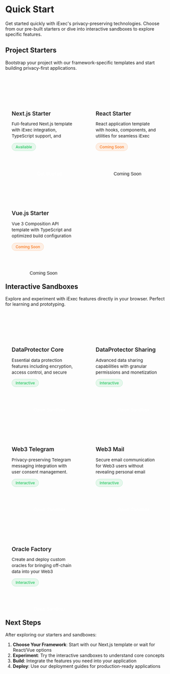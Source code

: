 # Quick Start

Get started quickly with iExec's privacy-preserving technologies. Choose from
our pre-built starters or dive into interactive sandboxes to explore specific
features.

## Project Starters

Bootstrap your project with our framework-specific templates and start building
privacy-first applications.

<div class="quick-start-grid">
  <div class="quick-start-card">
    <div class="card-icon">
      <Icon icon="logos:nextjs-icon" height="36" />
    </div>
    <div class="card-content">
      <h3>Next.js Starter</h3>
      <p>Full-featured Next.js template with iExec integration, TypeScript support, and example implementations.</p>
      <div class="card-status available">
        <Icon icon="mdi:check-circle" height="14" />
        Available
      </div>
    </div>
    <div class="card-actions">
      <a href="https://github.com/iExecBlockchainComputing/iexec-nextjs-starter" target="_blank" rel="noreferrer" class="primary-link">
        <Icon icon="mdi:github" height="16" />
        Get Started
      </a>
    </div>
  </div>

  <div class="quick-start-card">
    <div class="card-icon">
      <Icon icon="logos:react" height="36" />
    </div>
    <div class="card-content">
      <h3>React Starter</h3>
      <p>React application template with hooks, components, and utilities for seamless iExec integration.</p>
      <div class="card-status coming-soon">
        <Icon icon="mdi:clock-outline" height="14" />
        Coming Soon
      </div>
    </div>
    <div class="card-actions">
      <button class="disabled-link" disabled>
        <Icon icon="mdi:github" height="16" />
        Coming Soon
      </button>
    </div>
  </div>

  <div class="quick-start-card">
    <div class="card-icon">
      <Icon icon="logos:vue" height="40" />
    </div>
    <div class="card-content">
      <h3>Vue.js Starter</h3>
      <p>Vue 3 Composition API template with TypeScript and optimized build configuration for iExec apps.</p>
      <div class="card-status coming-soon">
        <Icon icon="mdi:clock-outline" height="16" />
        Coming Soon
      </div>
    </div>
    <div class="card-actions">
      <button class="disabled-link" disabled>
        <Icon icon="mdi:github" height="16" />
        Coming Soon
      </button>
    </div>
  </div>
</div>

## Interactive Sandboxes

Explore and experiment with iExec features directly in your browser. Perfect for
learning and prototyping.

<div class="quick-start-grid">

  <div class="quick-start-card">
    <div class="card-icon">
      <Icon icon="mdi:shield-lock" height="36" color="#DC2626" />
    </div>
    <div class="card-content">
      <h3>DataProtector Core</h3>
      <p>Essential data protection features including encryption, access control, and secure storage.</p>
      <div class="card-status available">
        <Icon icon="mdi:play-circle" height="16" />
        Interactive
      </div>
    </div>
    <div class="card-actions">
      <a href="https://codesandbox.io/p/github/iExecBlockchainComputing/dataprotector-sandbox/main" target="_blank" rel="noreferrer" class="primary-link">
        <Icon icon="mdi:code-braces" height="16" />
        Open Sandbox
      </a>
    </div>
  </div>

  <div class="quick-start-card">
    <div class="card-icon">
      <Icon icon="mdi:share-variant" height="36" color="#7C3AED" />
    </div>
    <div class="card-content">
      <h3>DataProtector Sharing</h3>
      <p>Advanced data sharing capabilities with granular permissions and monetization features.</p>
      <div class="card-status available">
        <Icon icon="mdi:play-circle" height="16" />
        Interactive
      </div>
    </div>
    <div class="card-actions">
      <a href="https://codesandbox.io/p/github/iExecBlockchainComputing/dataprotector-sharing-sandbox/main" target="_blank" rel="noreferrer" class="primary-link">
        <Icon icon="mdi:code-braces" height="16" />
        Open Sandbox
      </a>
    </div>
  </div>
  
  <div class="quick-start-card">
    <div class="card-icon">
      <Icon icon="mdi:message-lock" height="36" color="#4F46E5" />
    </div>
    <div class="card-content">
      <h3>Web3 Telegram</h3>
      <p>Privacy-preserving Telegram messaging integration with user consent management.</p>
      <div class="card-status available">
        <Icon icon="mdi:play-circle" height="14" />
        Interactive
      </div>
    </div>
    <div class="card-actions">
      <a href="https://codesandbox.io/p/github/iExecBlockchainComputing/web3-telegram-sandbox/main" target="_blank" rel="noreferrer" class="primary-link">
        <Icon icon="mdi:code-braces" height="16" />
        Open Sandbox
      </a>
    </div>
  </div>

  <div class="quick-start-card">
    <div class="card-icon">
      <Icon icon="mdi:email-lock" height="36" color="#059669" />
    </div>
    <div class="card-content">
      <h3>Web3 Mail</h3>
      <p>Secure email communication for Web3 users without revealing personal email addresses.</p>
      <div class="card-status available">
        <Icon icon="mdi:play-circle" height="16" />
        Interactive
      </div>
    </div>
    <div class="card-actions">
      <a href="https://codesandbox.io/p/github/iExecBlockchainComputing/web3mail-sandbox/main" target="_blank" rel="noreferrer" class="primary-link">
        <Icon icon="mdi:code-braces" height="16" />
        Open Sandbox
      </a>
    </div>
  </div>

  <div class="quick-start-card">
    <div class="card-icon">
      <Icon icon="mdi:database-cog" height="36" color="#EA580C" />
    </div>
    <div class="card-content">
      <h3>Oracle Factory</h3>
      <p>Create and deploy custom oracles for bringing off-chain data into your Web3 applications.</p>
      <div class="card-status available">
        <Icon icon="mdi:play-circle" height="16" />
        Interactive
      </div>
    </div>
    <div class="card-actions">
      <a href="https://codesandbox.io/p/github/iExecBlockchainComputing/oracle-factory-sandbox/" target="_blank" rel="noreferrer" class="primary-link">
        <Icon icon="mdi:code-braces" height="16" />
        Open Sandbox
      </a>
    </div>
  </div>
</div>

## Next Steps

After exploring our starters and sandboxes:

1. **Choose Your Framework**: Start with our Next.js template or wait for
   React/Vue options
2. **Experiment**: Try the interactive sandboxes to understand core concepts
3. **Build**: Integrate the features you need into your application
4. **Deploy**: Use our deployment guides for production-ready applications

<style scoped>
.quick-start-grid {
  display: grid;
  grid-template-columns: repeat(auto-fit, minmax(280px, 1fr));
  gap: 1.5rem;
  margin: 2rem 0;
}

.quick-start-card {
  background: var(--vp-c-bg-soft);
  border: 1px solid var(--vp-c-border);
  border-radius: 8px;
  padding: 1.25rem;
  transition: all 0.3s ease;
  position: relative;
  display: flex;
  flex-direction: column;
  height: 100%;
  min-height: 220px;
}

.quick-start-card:hover {
  transform: translateY(-2px);
  box-shadow: 0 4px 12px rgba(0, 0, 0, 0.1);
  border-color: var(--vp-c-brand-2);
}

.card-icon {
  display: flex;
  align-items: center;
  justify-content: center;
  width: 56px;
  height: 56px;
  background: var(--vp-c-bg);
  border: 1px solid var(--vp-c-border);
  border-radius: 10px;
  margin-bottom: 1rem;
  flex-shrink: 0;
}

.card-content {
  flex: 1;
}

.card-content h3 {
  margin: 0 0 0.75rem 0;
  color: var(--vp-c-text-1);
  font-size: 1.1rem;
  font-weight: 600;
}

.card-content p {
  color: var(--vp-c-text-2);
  font-size: 0.85rem;
  line-height: 1.4;
  margin-bottom: 0.8rem;
  height: 3.5rem;
  overflow: hidden;
}

.card-status {
  display: inline-flex;
  align-items: center;
  gap: 0.3rem;
  padding: 0.25rem 0.7rem;
  border-radius: 16px;
  font-size: 0.75rem;
  font-weight: 500;
  margin-bottom: 0.8rem;
}

.card-status.available {
  background: rgba(34, 197, 94, 0.1);
  color: #22c55e;
  border: 1px solid rgba(34, 197, 94, 0.2);
}

.card-status.coming-soon {
  background: rgba(249, 115, 22, 0.1);
  color: #f97316;
  border: 1px solid rgba(249, 115, 22, 0.2);
}

.card-actions {
  margin-top: auto;
}

.primary-link {
  display: inline-flex;
  align-items: center;
  gap: 0.5rem;
  padding: 0.6rem 1.2rem;
  background: var(--vp-c-brand-1);
  color: white;
  text-decoration: none;
  border-radius: 6px;
  font-size: 0.9rem;
  font-weight: 500;
  transition: all 0.2s ease;
  width: 100%;
  justify-content: center;
}

.primary-link:hover {
  background: var(--vp-c-brand-2);
  transform: translateY(-1px);
}

.disabled-link {
  display: inline-flex;
  align-items: center;
  gap: 0.5rem;
  padding: 0.6rem 1.2rem;
  background: var(--vp-c-bg);
  color: var(--vp-c-text-3);
  border: 1px solid var(--vp-c-border);
  border-radius: 6px;
  font-size: 0.9rem;
  font-weight: 500;
  width: 100%;
  justify-content: center;
  cursor: not-allowed;
}

@media (max-width: 768px) {
  .quick-start-grid {
    grid-template-columns: 1fr;
    gap: 1rem;
  }
}

@media (min-width: 769px) and (max-width: 1024px) {
  .quick-start-grid {
    grid-template-columns: repeat(2, 1fr);
  }
}

@media (min-width: 1025px) {
  .quick-start-grid {
    grid-template-columns: repeat(3, 1fr);
  }
}
</style>

<script setup>
import { Icon } from '@iconify/vue';
</script>
